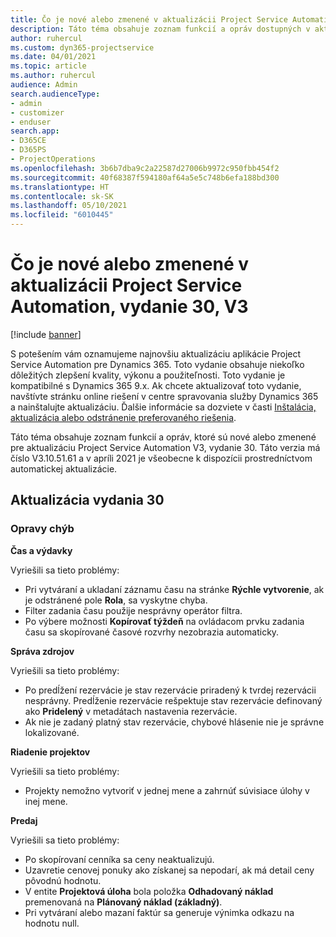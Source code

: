 ```yaml
---
title: Čo je nové alebo zmenené v aktualizácii Project Service Automation, vydanie 30, V3
description: Táto téma obsahuje zoznam funkcií a opráv dostupných v aktualizácii Project Service Automation, vydanie 30, V3
author: ruhercul
ms.custom: dyn365-projectservice
ms.date: 04/01/2021
ms.topic: article
ms.author: ruhercul
audience: Admin
search.audienceType:
- admin
- customizer
- enduser
search.app:
- D365CE
- D365PS
- ProjectOperations
ms.openlocfilehash: 3b6b7dba9c2a22587d27006b9972c950fbb454f2
ms.sourcegitcommit: 40f68387f594180af64a5e5c748b6efa188bd300
ms.translationtype: HT
ms.contentlocale: sk-SK
ms.lasthandoff: 05/10/2021
ms.locfileid: "6010445"
---
```

# <a name="whats-new-or-changed-in-project-service-automation-update-release-30-v3"></a>Čo je nové alebo zmenené v aktualizácii Project Service Automation, vydanie 30, V3

[!include [banner](../includes/psa-now-project-operations.md)]

S potešením vám oznamujeme najnovšiu aktualizáciu aplikácie Project Service Automation pre Dynamics 365. Toto vydanie obsahuje niekoľko dôležitých zlepšení kvality, výkonu a použiteľnosti. Toto vydanie je kompatibilné s Dynamics 365 9.x. Ak chcete aktualizovať toto vydanie, navštívte stránku online riešení v centre spravovania služby Dynamics 365 a nainštalujte aktualizáciu. Ďalšie informácie sa dozviete v časti [Inštalácia, aktualizácia alebo odstránenie preferovaného riešenia](/power-platform/admin/install-remove-preferred-solution.md).

Táto téma obsahuje zoznam funkcií a opráv, ktoré sú nové alebo zmenené pre aktualizáciu Project Service Automation V3, vydanie 30. Táto verzia má číslo V3.10.51.61 a v apríli 2021 je všeobecne k dispozícii prostredníctvom automatickej aktualizácie.

## <a name="update-release-30"></a>Aktualizácia vydania 30

### <a name="bug-fixes"></a>Opravy chýb

**Čas a výdavky**

Vyriešili sa tieto problémy:

- Pri vytváraní a ukladaní záznamu času na stránke **Rýchle vytvorenie**, ak je odstránené pole **Rola**, sa vyskytne chyba.
- Filter zadania času použije nesprávny operátor filtra.
- Po výbere možnosti **Kopírovať týždeň** na ovládacom prvku zadania času sa skopírované časové rozvrhy nezobrazia automaticky.

**Správa zdrojov**

Vyriešili sa tieto problémy:

- Po predĺžení rezervácie je stav rezervácie priradený k tvrdej rezervácii nesprávny. Predĺženie rezervácie rešpektuje stav rezervácie definovaný ako **Pridelený** v metadátach nastavenia rezervácie.
- Ak nie je zadaný platný stav rezervácie, chybové hlásenie nie je správne lokalizované.

**Riadenie projektov**

Vyriešili sa tieto problémy:

- Projekty nemožno vytvoriť v jednej mene a zahrnúť súvisiace úlohy v inej mene.

**Predaj**

Vyriešili sa tieto problémy:

- Po skopírovaní cenníka sa ceny neaktualizujú.
- Uzavretie cenovej ponuky ako získanej sa nepodarí, ak má detail ceny pôvodnú hodnotu.
- V entite **Projektová úloha** bola položka **Odhadovaný náklad** premenovaná na **Plánovaný náklad (základný)**.
- Pri vytváraní alebo mazaní faktúr sa generuje výnimka odkazu na hodnotu null.

